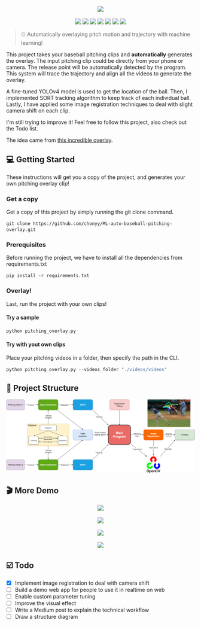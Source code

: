 <p align=center>
    <img src="img/7-balls-new.gif">
</p>

<p align=center>
    <a target="_blank" href="https://travis-ci.com/chonyy/ML-auto-baseball-pitching-overlay" title="Build Status"><img src="https://travis-ci.com/chonyy/ML-auto-baseball-pitching-overlay.svg?branch=master"></a>
    <a target="_blank" href="#" title="language count"><img src="https://img.shields.io/github/languages/count/chonyy/ML-auto-baseball-pitching-overlay"></a>
    <a target="_blank" href="#" title="top language"><img src="https://img.shields.io/github/languages/top/chonyy/ML-auto-baseball-pitching-overlay?color=orange"></a>
    <a target="_blank" href="https://img.shields.io/github/pipenv/locked/python-version/chonyy/daily-nba" title="Python version"><img src="https://img.shields.io/github/pipenv/locked/python-version/chonyy/daily-nba?color=green"></a>
    <a target="_blank" href="https://opensource.org/licenses/MIT" title="License: MIT"><img src="https://img.shields.io/badge/License-MIT-blue.svg"></a>
    <a target="_blank" href="#" title="repo size"><img src="https://img.shields.io/github/repo-size/chonyy/ML-auto-baseball-pitching-overlay"></a>
    <a target="_blank" href="http://makeapullrequest.com" title="PRs Welcome"><img src="https://img.shields.io/badge/PRs-welcome-brightgreen.svg"></a>
</p>

> ⚾ Automatically overlaying pitch motion and trajectory with machine learning!

This project takes your baseball pitching clips and **automatically** generates the overlay. The input pitching clip could be directly from your phone or camera. The release point will be automatically detected by the program. This system will trace the trajectory and align all the videos to generate the overlay.

A fine-tuned YOLOv4 model is used to get the location of the ball. Then, I implemented SORT tracking algorithm to keep track of each individual ball. Lastly, I have applied some image registration techniques to deal with slight camera shift on each clip.

I'm still trying to improve it! Feel free to follow this project, also check out the Todo list.

The idea came from [this incredible overlay](https://www.youtube.com/watch?v=jUbAAurrnwU&ab_channel=YuTubeKs).

## 💻 Getting Started

These instructions will get you a copy of the project, and generates your own pitching overlay clip!

### Get a copy

Get a copy of this project by simply running the git clone command.

```git
git clone https://github.com/chonyy/ML-auto-baseball-pitching-overlay.git
```

### Prerequisites

Before running the project, we have to install all the dependencies from requirements.txt

```pip
pip install -r requirements.txt
```

### Overlay!

Last, run the project with your own clips!

#### Try a sample

```python
python pitching_overlay.py
```

#### Try with yout own clips

Place your pitching videos in a folder, then specify the path in the CLI.

```python
python pitching_overlay.py --videos_folder "./videos/videos"
```

## 🔨 Project Structure

<p align=center>
    <img src="img/structure-new.png">
</p>

## 🎬 More Demo

<p align=center>
    <img src="img/2_balls_new.gif">
</p>
<p align=center>
    <img src="img/4-balls.gif">
</p>
<p align=center>
    <img src="img/3-balls-new.gif">
</p>
<p align=center>
    <img src="img/3-balls-diff.gif">
</p>

## ☑️ Todo

-   [x] Implement image registration to deal with camera shift
-   [ ] Build a demo web app for people to use it in realtime on web
-   [ ] Enable custom parameter tuning
-   [ ] Improve the visual effect
-   [ ] Write a Medium post to explain the technical workflow
-   [ ] Draw a structure diagram
